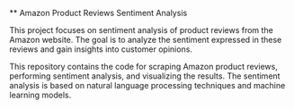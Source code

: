 ** Amazon Product Reviews Sentiment Analysis

This project focuses on sentiment analysis of product reviews from the Amazon website. 
The goal is to analyze the sentiment expressed in these reviews and gain insights into customer opinions.

This repository contains the code for scraping Amazon product reviews, performing sentiment analysis, and visualizing the results.
The sentiment analysis is based on natural language processing techniques and machine learning models.
